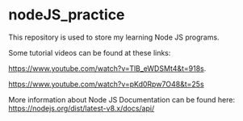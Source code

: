 # nodeJS_practice
This repository is used to store my learning Node JS programs.

Some tutorial videos can be found at these links: 

https://www.youtube.com/watch?v=TlB_eWDSMt4&t=918s.

https://www.youtube.com/watch?v=pKd0Rpw7O48&t=25s

More information about Node JS Documentation can be found here: https://nodejs.org/dist/latest-v8.x/docs/api/

